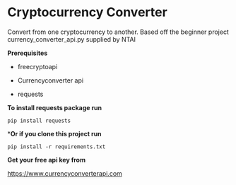 # Cryptocurrency Converter
Convert from one cryptocurrency to another.
Based off the beginner project currency_converter_api.py supplied by NTAI

**Prerequisites**

- freecryptoapi

- Currencyconverter api

- requests 

**To install requests package run**

```pip install requests```

***Or if you clone this project run**

```pip install -r requirements.txt```

**Get your free api key from**

https://www.currencyconverterapi.com
